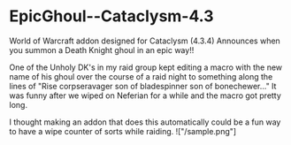 # EpicGhoul--Cataclysm-4.3
World of Warcraft addon designed for Cataclysm (4.3.4)
Announces when you summon a Death Knight ghoul in an epic way!!
 
One of the Unholy DK's in my raid group kept editing a macro with the new name of his ghoul over the course of a raid night to something along the lines of "Rise corpseravager son of bladespinner son of bonechewer..." It was funny after we wiped on Neferian for a while and the macro got pretty long.

I thought making an addon that does this automatically could be a fun way to have a wipe counter of sorts while raiding.
!["/sample.png"]
